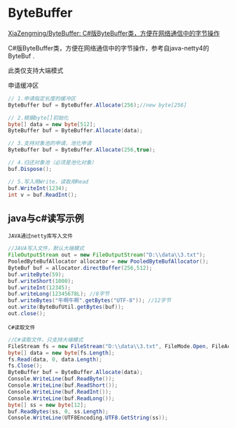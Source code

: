 # ByteBuffer

[XiaZengming/ByteBuffer: C#版ByteBuffer类，方便在网络通信中的字节操作](https://github.com/XiaZengming/ByteBuffer)

C#版ByteBuffer类，方便在网络通信中的字节操作，参考自java-netty4的ByteBuf .

此类仅支持大端模式



申请缓冲区

```c#
// 1.申请指定长度的缓冲区
ByteBuffer buf = ByteBuffer.Allocate(256);//new byte[256]

// 2.根据byte[]初始化
byte[] data = new byte[512];
ByteBuffer buf = ByteBuffer.Allocate(data);

// 3.支持对象池的申请，池化申请
ByteBuffer buf = ByteBuffer.Allocate(256,true);

// 4.归还对象池（必须是池化对象）
buf.Dispose();

// 5.写入用Write，读取用Read
buf.WriteInt(1234);
int v = buf.ReadInt();
```



## **java与c#读写示例**

`JAVA通过netty库写入文件`

```java
//JAVA写入文件，默认大端模式
FileOutputStream out = new FileOutputStream("D:\\data\\3.txt");
PooledByteBufAllocator allocator = new PooledByteBufAllocator();
ByteBuf buf = allocator.directBuffer(256,512);
buf.writeByte(59);
buf.writeShort(1000);
buf.writeInt(12345);
buf.writeLong(12345678L); //8字节
buf.writeBytes("牛啊牛啊".getBytes("UTF-8")); //12字节
out.write(ByteBufUtil.getBytes(buf));
out.close();
```



`C#读取文件`

```c#
//C#读取文件，只支持大端模式
FileStream fs = new FileStream("D:\\data\\3.txt", FileMode.Open, FileAccess.Read);
byte[] data = new byte[fs.Length];
fs.Read(data, 0, data.Length);
fs.Close();
ByteBuffer buf = ByteBuffer.Allocate(data);
Console.WriteLine(buf.ReadByte());
Console.WriteLine(buf.ReadShort());
Console.WriteLine(buf.ReadInt());
Console.WriteLine(buf.ReadLong());
byte[] ss = new byte[12];
buf.ReadBytes(ss, 0, ss.Length);
Console.WriteLine(UTF8Encoding.UTF8.GetString(ss));
```
